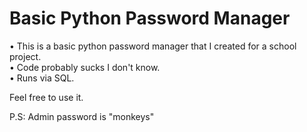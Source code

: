 # Basic Python Password Manager

• This is a basic python password manager that I created for a school project.  
• Code probably sucks I don't know.   
• Runs via SQL.

Feel free to use it.

P.S: Admin password is "monkeys"
